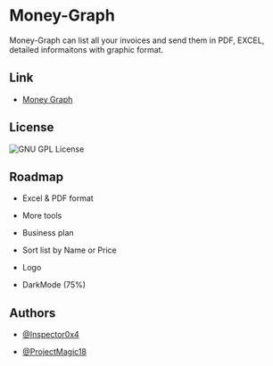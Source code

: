 
# Money-Graph

Money-Graph can list all your invoices and send them in PDF, EXCEL, detailed informaitons with graphic format.

## Link

- [Money Graph](https://moneygraph.vercel.app/)


## License


![GNU GPL License](https://img.shields.io/badge/License-GNU%20GPL-blue)



## Roadmap

- Excel & PDF format 
  
- More tools

- Business plan

- Sort list by Name or Price

- Logo

- DarkMode (75%)


## Authors

- [@Inspector0x4](https://github.com/Inspector0x4/)
  
- [@ProjectMagic18](https://github.com/ProjectMagic18)







